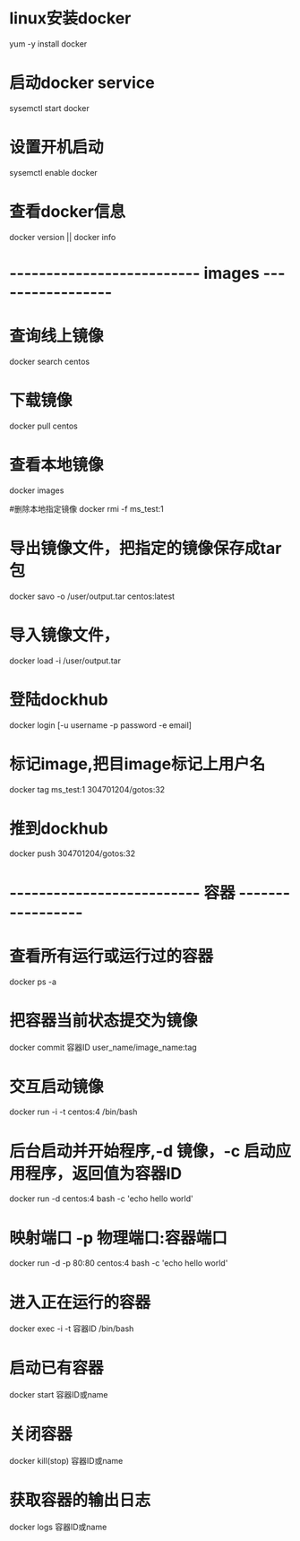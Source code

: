 # linux安装docker
yum -y install docker
# 启动docker service
sysemctl start docker
# 设置开机启动
sysemctl enable docker

# 查看docker信息
docker version || docker info

# -------------------------- images -----------------

# 查询线上镜像
docker search centos

# 下载镜像
docker pull centos

# 查看本地镜像
docker images

#删除本地指定镜像
docker rmi -f ms_test:1

# 导出镜像文件，把指定的镜像保存成tar包
docker savo -o /user/output.tar centos:latest

# 导入镜像文件，
docker load -i /user/output.tar

# 登陆dockhub
docker login [-u username -p password -e email]

# 标记image,把目image标记上用户名
docker tag ms_test:1 304701204/gotos:32

# 推到dockhub
docker push 304701204/gotos:32

# -------------------------- 容器 -----------------

# 查看所有运行或运行过的容器
docker ps -a

# 把容器当前状态提交为镜像
docker commit 容器ID user_name/image_name:tag

# 交互启动镜像
docker run -i -t centos:4 /bin/bash

# 后台启动并开始程序,-d 镜像，-c 启动应用程序，返回值为容器ID
docker run -d centos:4 bash -c 'echo hello world'
# 映射端口 -p 物理端口:容器端口
docker run -d -p 80:80 centos:4 bash -c 'echo hello world'
# 进入正在运行的容器
docker exec -i -t 容器ID /bin/bash

# 启动已有容器
docker start 容器ID或name

# 关闭容器
docker kill(stop) 容器ID或name

# 获取容器的输出日志
docker logs 容器ID或name

